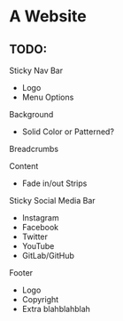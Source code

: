 # A Website

## TODO:

Sticky Nav Bar
- Logo
- Menu Options

Background
- Solid Color or Patterned?

Breadcrumbs

Content
- Fade in/out Strips

Sticky Social Media Bar
- Instagram
- Facebook
- Twitter
- YouTube
- GitLab/GitHub

Footer
- Logo
- Copyright
- Extra blahblahblah
